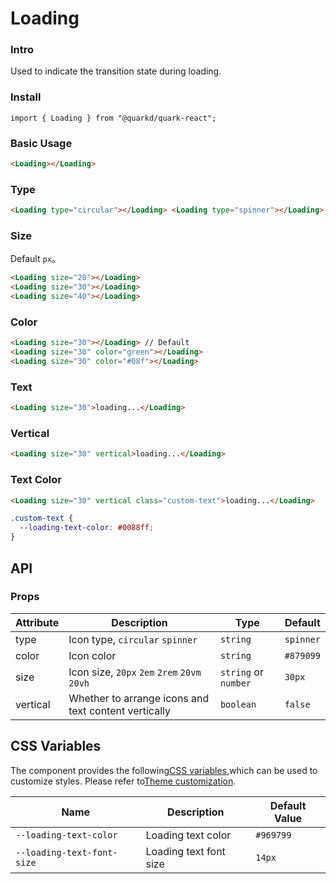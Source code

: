 # Loading

### Intro

Used to indicate the transition state during loading.

### Install

```tsx
import { Loading } from "@quarkd/quark-react";
```

### Basic Usage

```html
<Loading></Loading>
```

### Type

```html
<Loading type="circular"></Loading> <Loading type="spinner"></Loading>
```

### Size

Default `px`。

```html
<Loading size="20"></Loading>
<Loading size="30"></Loading>
<Loading size="40"></Loading>
```

### Color

```html
<Loading size="30"></Loading> // Default
<Loading size="30" color="green"></Loading>
<Loading size="30" color="#08f"></Loading>
```

### Text

```html
<Loading size="30">loading...</Loading>
```

### Vertical

```html
<Loading size="30" vertical>loading...</Loading>
```

### Text Color

```html
<Loading size="30" vertical class="custom-text">loading...</Loading>
```

```css
.custom-text {
  --loading-text-color: #0088ff;
}
```

## API

### Props

| Attribute | Description                                          | Type                 | Default   |
| --------- | ---------------------------------------------------- | -------------------- | --------- |
| type      | Icon type, `circular` `spinner`                      | `string`             | `spinner` |
| color     | Icon color                                           | `string`             | `#879099` |
| size      | Icon size, `20px` `2em` `2rem` `20vm` `20vh`         | `string` or `number` | `30px`    |
| vertical  | Whether to arrange icons and text content vertically | `boolean`            | `false`   |

## CSS Variables

The component provides the following[CSS variables](https://developer.mozilla.org/zh-CN/docs/Web/CSS/Using_CSS_custom_properties),which can be used to customize styles. Please refer to[Theme customization](#/zh-CN/guide/theme).

| Name                       | Description            | Default Value |
| -------------------------- | ---------------------- | ------------- |
| `--loading-text-color`     | Loading text color     | `#969799`     |
| `--loading-text-font-size` | Loading text font size | `14px`        |
